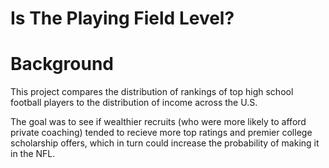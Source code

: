 # Is The Playing Field Level?

# Background

This project compares the distribution of rankings of top high school football players to the distribution of income across the U.S.

The goal was to see if wealthier recruits (who were more likely to afford private coaching) tended to recieve more top ratings and premier college scholarship offers, which in turn could increase the probability of making it in the NFL.
